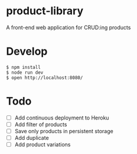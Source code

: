 # product-library
A front-end web application for CRUD:ing products

# Develop
```
$ npm install
$ node run dev
$ open http://localhost:8080/
```

# Todo
- [ ] Add continuous deployment to Heroku
- [ ] Add filter of products
- [ ] Save only products in persistent storage
- [ ] Add duplicate
- [ ] Add product variations
